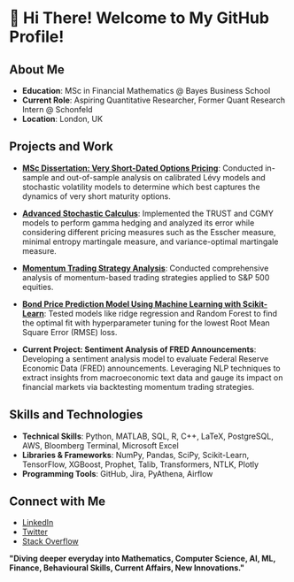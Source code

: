 # 👋 Hi There! Welcome to My GitHub Profile!

## About Me
- **Education**: MSc in Financial Mathematics @ Bayes Business School
- **Current Role**: Aspiring Quantitative Researcher, Former Quant Research Intern @ Schonfeld
- **Location**: London, UK

## Projects and Work
- **[MSc Dissertation: Very Short-Dated Options Pricing](https://github.com/Patelprachin/Very-Short-Dated-Options-Pricing)**: Conducted in-sample and out-of-sample analysis on calibrated Lévy models and stochastic volatility models to determine which best captures the dynamics of very short maturity options.

- **[Advanced Stochastic Calculus](https://github.com/Patelprachin/Advanced-Stochastic-Calculus)**: Implemented the TRUST and CGMY models to perform gamma hedging and analyzed its error while considering different pricing measures such as the Esscher measure, minimal entropy martingale measure, and variance-optimal martingale measure.

- **[Momentum Trading Strategy Analysis](https://github.com/Patelprachin/Momentum_Trading_Strategy_Backtest_and_Performance_Analysis)**: Conducted comprehensive analysis of momentum-based trading strategies applied to S&P 500 equities.

- **[Bond Price Prediction Model Using Machine Learning with Scikit-Learn](https://github.com/Patelprachin/Bond-Price-Prediction-Model-Machine-Learning-With-Scikit-Learn)**: Tested models like ridge regression and Random Forest to find the optimal fit with hyperparameter tuning for the lowest Root Mean Square Error (RMSE) loss.

- **Current Project: Sentiment Analysis of FRED Announcements**: Developing a sentiment analysis model to evaluate Federal Reserve Economic Data (FRED) announcements. Leveraging NLP techniques to extract insights from macroeconomic text data and gauge its impact on financial markets via backtesting momentum trading strategies.

## Skills and Technologies
- **Technical Skills**: Python, MATLAB, SQL, R, C++, LaTeX, PostgreSQL, AWS, Bloomberg Terminal, Microsoft Excel
- **Libraries & Frameworks**: NumPy, Pandas, SciPy, Scikit-Learn, TensorFlow, XGBoost, Prophet, Talib, Transformers, NTLK, Plotly
- **Programming Tools**: GitHub, Jira, PyAthena, Airflow

## Connect with Me
- [LinkedIn](https://www.linkedin.com/in/prachin-patel-48b003154/)
- [Twitter](https://twitter.com/prachin2002)
- [Stack Overflow](https://stackoverflow.com/users/22079361/prachin-patel)

**"Diving deeper everyday into Mathematics, Computer Science, AI, ML, Finance, Behavioural Skills, Current Affairs, New Innovations."**
